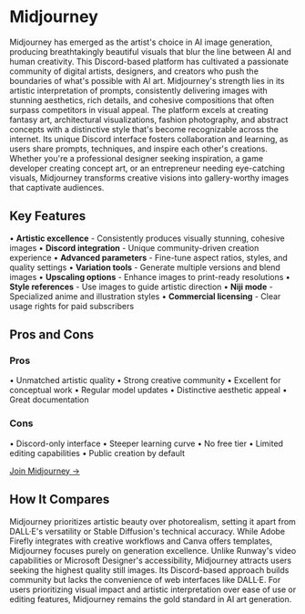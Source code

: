 # Midjourney

Midjourney has emerged as the artist's choice in AI image generation, producing breathtakingly beautiful visuals that blur the line between AI and human creativity. This Discord-based platform has cultivated a passionate community of digital artists, designers, and creators who push the boundaries of what's possible with AI art. Midjourney's strength lies in its artistic interpretation of prompts, consistently delivering images with stunning aesthetics, rich details, and cohesive compositions that often surpass competitors in visual appeal. The platform excels at creating fantasy art, architectural visualizations, fashion photography, and abstract concepts with a distinctive style that's become recognizable across the internet. Its unique Discord interface fosters collaboration and learning, as users share prompts, techniques, and inspire each other's creations. Whether you're a professional designer seeking inspiration, a game developer creating concept art, or an entrepreneur needing eye-catching visuals, Midjourney transforms creative visions into gallery-worthy images that captivate audiences.

## Key Features

• **Artistic excellence** - Consistently produces visually stunning, cohesive images
• **Discord integration** - Unique community-driven creation experience
• **Advanced parameters** - Fine-tune aspect ratios, styles, and quality settings
• **Variation tools** - Generate multiple versions and blend images
• **Upscaling options** - Enhance images to print-ready resolutions
• **Style references** - Use images to guide artistic direction
• **Niji mode** - Specialized anime and illustration styles
• **Commercial licensing** - Clear usage rights for paid subscribers

## Pros and Cons

### Pros
• Unmatched artistic quality
• Strong creative community
• Excellent for conceptual work
• Regular model updates
• Distinctive aesthetic appeal
• Great documentation

### Cons
• Discord-only interface
• Steeper learning curve
• No free tier
• Limited editing capabilities
• Public creation by default

[Join Midjourney →](https://www.midjourney.com)

## How It Compares

Midjourney prioritizes artistic beauty over photorealism, setting it apart from DALL·E's versatility or Stable Diffusion's technical accuracy. While Adobe Firefly integrates with creative workflows and Canva offers templates, Midjourney focuses purely on generation excellence. Unlike Runway's video capabilities or Microsoft Designer's accessibility, Midjourney attracts users seeking the highest quality still images. Its Discord-based approach builds community but lacks the convenience of web interfaces like DALL·E. For users prioritizing visual impact and artistic interpretation over ease of use or editing features, Midjourney remains the gold standard in AI art generation.